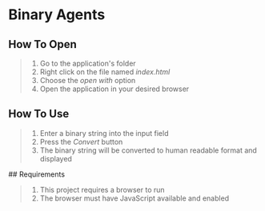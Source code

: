 # Binary Agents

## How To Open
> 1. Go to the application's folder
> 2. Right click on the file named _index.html_
> 3. Choose the _open with_ option
> 4. Open the application in your desired browser

## How To Use
> 1. Enter a binary string into the input field
> 2. Press the _Convert_ button
> 3. The binary string will be converted to human readable format and displayed

## Requirements
> 1. This project requires a browser to run
> 2. The browser must have JavaScript available and enabled